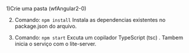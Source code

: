 1)Crie uma pasta  (wfAngular2-0)

2) Comando: `npm install`
    Instala as dependencias existentes no  package.json do arquivo.
    
3) Comando: `npm start`
   Excuta um  copilador TypeScript (tsc) . 
   Tambem inicia o serviço com  o lite-server.
